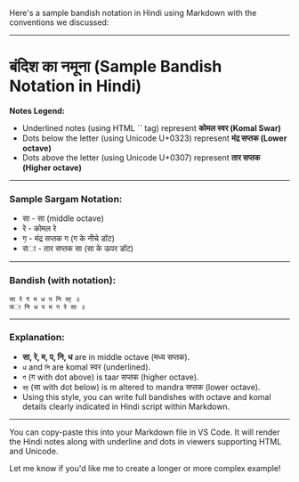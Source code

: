 Here's a sample bandish notation in Hindi using Markdown with the conventions we discussed:

***

# बंदिश का नमूना (Sample Bandish Notation in Hindi)

**Notes Legend:**
- Underlined notes (using HTML `` tag) represent **कोमल स्वर (Komal Swar)**
- Dots below the letter (using Unicode U+0323) represent **मंद्र सप्तक (Lower octave)**
- Dots above the letter (using Unicode U+0307) represent **तार सप्तक (Higher octave)**

***

### Sample Sargam Notation:

- सा - सा (middle octave)  
- रे - कोमल रे  
- ग̣ - मंद्र सप्तक ग (ग के नीचे डॉट)  
- स̇ा - तार सप्तक सा (सा के ऊपर डॉट)  

***

### Bandish (with notation):

```
सा रे ग̇ म ध प नि सा̣ ॥
स̇ा नि ध प म ग रे सा ॥
```

***

### Explanation:

- **सा, रे, म, प, नि, ध** are in middle octave (मध्य सप्तक).
- `ध` and `नि` are komal स्वर (underlined).
- `ग̇` (ग with dot above) is taar सप्तक (higher octave).
- `सा̣` (सा with dot below) is m altered to mandra सप्तक (lower octave).
- Using this style, you can write full bandishes with octave and komal details clearly indicated in Hindi script within Markdown.

***

You can copy-paste this into your Markdown file in VS Code. It will render the Hindi notes along with underline and dots in viewers supporting HTML and Unicode.

Let me know if you'd like me to create a longer or more complex example!